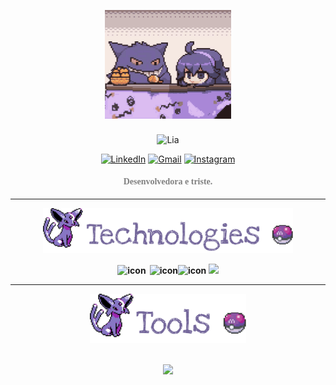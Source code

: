 
<p align="center">
    <a>
        <img width="40%" src = cute.gif >
    <br><br>
    <img src="https://readme-typing-svg.demolab.com?font=Century&size=60&duration=2800&pause=2000&color=74679b&center=true&vCenter=true&width=940&height=80&lines=Lia's+GitHub" align="middle" alt="Lia">
</p>


<!--Contatos -->

<div align="center">

[![LinkedIn](https://img.shields.io/badge/LinkedIn-0077B5?style=for-the-badge&logo=linkedin&logoColor=white&color=74679b)](https://www.linkedin.com/in/liandry/) [![Gmail](https://img.shields.io/badge/Gmail-333333?style=for-the-badge&logo=gmail&logoColor=white&color=74679b)](mailto:jvictoriasilva.contato@gmail.com) [![Instagram](https://img.shields.io/badge/-Instagram-%23E4405F?style=for-the-badge&logo=instagram&logoColor=white&color=74679b)](https://www.instagram.com/cutennbad/)

</div>

<div style="text-align:center">
    <h4 style="color:gray; font-family: 'Cursive';"> Desenvolvedora e triste. </h4>
</div>

---

<!-- Tecnologias -->

<div align="center">
    <img src="rabinho.png" width="400"/><b>
</div>

<p align="center">
    <a>
        <img src="https://techstack-generator.vercel.app/java-icon.svg" alt="icon" width="80" style="width: 60px; height: 63px; margin-right: 6px; margin-bottom: 0px;" /><img src="https://techstack-generator.vercel.app/python-icon.svg" alt="icon" width="50" style="width: 55px; margin-bottom: 0px; margin-left: -3;"/><img src="https://techstack-generator.vercel.app/csharp-icon.svg" alt="icon" width="81" style="width: 81pxpx;; margin-bottom: 0px; margin-right: -8; margin-left: -3"/>
    </a>
    <a>
        <img width = "195"src = https://skillicons.dev/icons?i=dotnet,html,c,md&theme=light />
    </a>
</p>

---

<!-- Ferramentas -->

<div align="center">
    <img src="tools.png" width="250"/><b>
</div>
<br> 

<p align="center"style="aling:center" width="81" style="width: 70px; height: 81px; margin-right: 6px; margin-bottom: 0px;">
  <a href="https://skillicons.dev">
    <img width = "600"src = https://skillicons.dev/icons?i=git,pycharm,idea,rider,eclipse,linux,bun,vscode,notion,nodejs,figma,postman&theme=light />
  </a>
</p>


